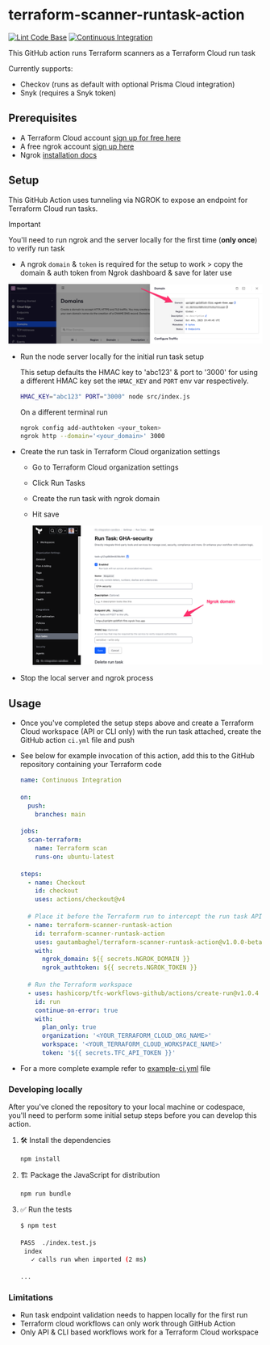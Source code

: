 # terraform-scanner-runtask-action

[![Lint Code Base](https://github.com/gautambaghel/terraform-scanner-runtask-action/actions/workflows/linter.yml/badge.svg)](https://github.com/gautambaghel/terraform-scanner-runtask-action/actions/workflows/linter.yml)
[![Continuous Integration](https://github.com/gautambaghel/terraform-scanner-runtask-action/actions/workflows/ci.yml/badge.svg)](https://github.com/gautambaghel/terraform-scanner-runtask-action/actions/workflows/ci.yml)

This GitHub action runs Terraform scanners as a Terraform Cloud run task

Currently supports:

* Checkov (runs as default with optional Prisma Cloud integration)
* Snyk (requires a Snyk token)

## Prerequisites

* A Terraform Cloud account [sign up for free here](https://app.terraform.io/public/signup/account)
* A free ngrok account [sign up here](https://dashboard.ngrok.com/signup)
* Ngrok [installation docs](https://ngrok.com/docs/getting-started/#step-1-install)

## Setup

This GitHub Action uses tunneling via NGROK to expose an endpoint for Terraform Cloud run tasks.

> [!IMPORTANT]
> You'll need to run ngrok and the server locally for the first time (**only once**) to verify run task

* A ngrok `domain` & `token` is required for the setup to work > copy the domain & auth token from Ngrok dashboard & save for later use

![ngrok_setup](images/ngrok.png)

* Run the node server locally for the initial run task setup

  This setup defaults the HMAC key to 'abc123' & port to '3000' for using a different HMAC key set the `HMAC_KEY` and `PORT` env var respectively.

  ```sh
  HMAC_KEY="abc123" PORT="3000" node src/index.js
  ```

  On a different terminal run

  ```sh
  ngrok config add-authtoken <your_token>
  ngrok http --domain='<your_domain>' 3000
  ```

* Create the run task in Terraform Cloud organization settings
  * Go to Terraform Cloud organization settings
  * Click Run Tasks
  * Create the run task with ngrok domain
  * Hit save

    ![terraform_cloud_setup](images/terraform.png)

* Stop the local server and ngrok process

## Usage

* Once you've completed the setup steps above and create a Terraform Cloud workspace (API or CLI only) with the run task attached, create the GitHub action `ci.yml` file and push

* See below for example invocation of this action, add this to the GitHub repository containing your Terraform code

  ```yaml
  name: Continuous Integration

  on:
    push:
      branches: main

  jobs:
    scan-terraform:
      name: Terraform scan
      runs-on: ubuntu-latest
  
  steps:
    - name: Checkout
      id: checkout
      uses: actions/checkout@v4

    # Place it before the Terraform run to intercept the run task APIs
    - name: terraform-scanner-runtask-action
      id: terraform-scanner-runtask-action
      uses: gautambaghel/terraform-scanner-runtask-action@v1.0.0-beta
      with:
        ngrok_domain: ${{ secrets.NGROK_DOMAIN }}
        ngrok_authtoken: ${{ secrets.NGROK_TOKEN }}
    
    # Run the Terraform workspace
    - uses: hashicorp/tfc-workflows-github/actions/create-run@v1.0.4
      id: run
      continue-on-error: true
      with:
        plan_only: true
        organization: '<YOUR_TERRAFORM_CLOUD_ORG_NAME>'
        workspace: '<YOUR_TERRAFORM_CLOUD_WORKSPACE_NAME>'
        token: '${{ secrets.TFC_API_TOKEN }}'
  ```

* For a more complete example refer to [example-ci.yml](examples/example-ci.yml) file

### Developing locally

After you've cloned the repository to your local machine or codespace, you'll
need to perform some initial setup steps before you can develop this action.

1. :hammer_and_wrench: Install the dependencies

   ```bash
   npm install
   ```

2. :building_construction: Package the JavaScript for distribution

   ```bash
   npm run bundle
   ```

3. :white_check_mark: Run the tests

   ```bash
   $ npm test

   PASS  ./index.test.js
    index
      ✓ calls run when imported (2 ms)

   ...
   ```

### Limitations

* Run task endpoint validation needs to happen locally for the first run
* Terraform cloud workflows can only work through GitHub Action
* Only API & CLI based workflows work for a Terraform Cloud workspace

